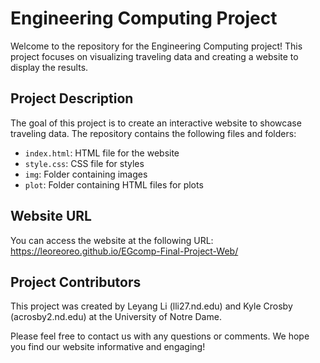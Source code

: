 # Engineering Computing Project

Welcome to the repository for the Engineering Computing project! This project focuses on visualizing traveling data and creating a website to display the results. 

## Project Description

The goal of this project is to create an interactive website to showcase traveling data. The repository contains the following files and folders:

- `index.html`: HTML file for the website
- `style.css`: CSS file for styles
- `img`: Folder containing images
- `plot`: Folder containing HTML files for plots

## Website URL

You can access the website at the following URL: https://leoreoreo.github.io/EGcomp-Final-Project-Web/

## Project Contributors

This project was created by Leyang Li (lli27.nd.edu) and Kyle Crosby (acrosby2.nd.edu) at the University of Notre Dame. 

Please feel free to contact us with any questions or comments. We hope you find our website informative and engaging!
